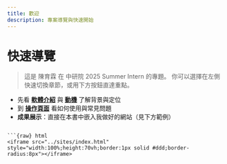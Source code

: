 ```yaml
---
title: 歡迎
description: 專案導覽與快速開始
---
```


# 快速導覽

> 這是 陳育霖 在 中研院 2025 Summer Intern 的專題。
你可以選擇在左側快速切換章節，或用下方按鈕直達重點。

- 先看 **[軟體介紹](intro.md)** 與 **[動機](motivation.md)** 了解背景與定位  
- 到 **[操作頁面](guide.md)** 看如何使用與常見問題  
- **成果展示**：直接在本書中嵌入我做好的網站（見下方範例）

```{admonition} 成果展示(範例)

```{raw} html
<iframe src="../sites/index.html" style="width:100%;height:70vh;border:1px solid #ddd;border-radius:8px"></iframe>
